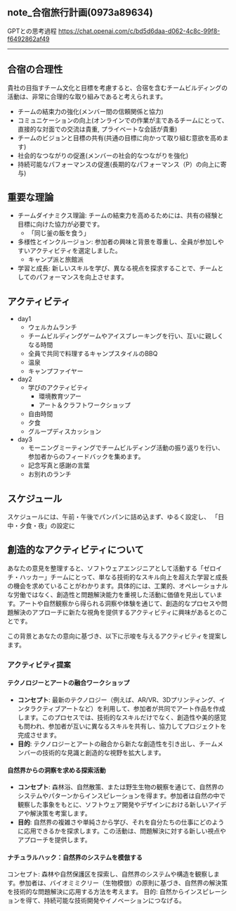 note_合宿旅行計画(0973a89634)
---

GPTとの思考過程
https://chat.openai.com/c/bd5d6daa-d062-4c8c-99f8-f6492862af49

---
## 合宿の合理性
貴社の目指すチーム文化と目標を考慮すると、合宿を含むチームビルディングの活動は、非常に合理的な取り組みであると考えられます。
- チームの結束力の強化(メンバー間の信頼関係と協力)
- コミュニケーションの向上(オンラインでの作業が主であるチームにとって、直接的な対面での交流は貴重, プライベートな会話が貴重)
- チームのビジョンと目標の共有(共通の目標に向かって取り組む意欲を高めます)
- 社会的なつながりの促進(メンバーの社会的なつながりを強化)
- 持続可能なパフォーマンスの促進(長期的なパフォーマンス（P）の向上に寄与)


## 重要な理論
- チームダイナミクス理論: チームの結束力を高めるためには、共有の経験と目標に向けた協力が必要です。
  - 「同じ釜の飯を食う」
- 多様性とインクルージョン: 参加者の興味と背景を尊重し、全員が参加しやすいアクティビティを選定しました。
  - キャンプ派と旅館派
- 学習と成長: 新しいスキルを学び、異なる視点を探求することで、チームとしてのパフォーマンスを向上させます。


## アクティビティ
- day1
  - ウェルカムランチ
  - チームビルディングゲームやアイスブレーキングを行い、互いに親しくなる時間
  - 全員で共同で料理するキャンプスタイルのBBQ
  - 温泉
  - キャンプファイヤー
- day2
  - 学びのアクティビティ
    - 環境教育ツアー
    - アート＆クラフトワークショップ
  - 自由時間
  - 夕食
  - グループディスカッション
- day3
  - モーニングミーティングでチームビルディング活動の振り返りを行い、参加者からのフィードバックを集めます。
  - 記念写真と感謝の言葉
  - お別れのランチ

## スケジュール
スケジュールには、午前・午後でパンパンに詰め込まず、ゆるく設定し、
「日中・夕食・夜」の設定に

## 創造的なアクティビティについて
あなたの意見を整理すると、ソフトウェアエンジニアとして活動する「ゼロイチ・ハッカー」チームにとって、単なる技術的なスキル向上を超えた学習と成長の機会を求めていることがわかります。具体的には、工業的、オペレーショナルな労働ではなく、創造性と問題解決能力を重視した活動に価値を見出しています。アートや自然観察から得られる洞察や体験を通じて、創造的なプロセスや問題解決のアプローチに新たな視角を提供するアクティビティに興味があるとのことです。

この背景とあなたの意向に基づき、以下に示唆を与えるアクティビティを提案します。

### アクティビティ提案

#### テクノロジーとアートの融合ワークショップ
- **コンセプト**: 最新のテクノロジー（例えば、AR/VR、3Dプリンティング、インタラクティブアートなど）を利用して、参加者が共同でアート作品を作成します。このプロセスでは、技術的なスキルだけでなく、創造性や美的感覚も問われ、参加者が互いに異なるスキルを共有し、協力してプロジェクトを完成させます。
- **目的**: テクノロジーとアートの融合から新たな創造性を引き出し、チームメンバーの技術的な見識と創造的な視野を拡大します。

#### 自然界からの洞察を求める探索活動
- **コンセプト**: 森林浴、自然散策、または野生生物の観察を通じて、自然界のシステムやパターンからインスピレーションを得ます。参加者は自然の中で観察した事象をもとに、ソフトウェア開発やデザインにおける新しいアイデアや解決策を考案します。
- **目的**: 自然界の複雑さや単純さから学び、それを自分たちの仕事にどのように応用できるかを探求します。この活動は、問題解決に対する新しい視点やアプローチを提供します。

#### ナチュラルハック：自然界のシステムを模倣する
コンセプト: 森林や自然保護区を探索し、自然界のシステムや構造を観察します。参加者は、バイオミミクリー（生物模倣）の原則に基づき、自然界の解決策を技術的な問題解決に応用する方法を考えます。
目的: 自然からインスピレーションを得て、持続可能な技術開発やイノベーションにつなげる。

